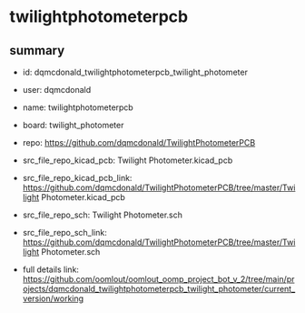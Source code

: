 # twilightphotometerpcb
 
## summary 
* id: dqmcdonald_twilightphotometerpcb_twilight_photometer
* user: dqmcdonald
* name: twilightphotometerpcb
* board: twilight_photometer
* repo: https://github.com/dqmcdonald/TwilightPhotometerPCB
* src_file_repo_kicad_pcb: Twilight Photometer.kicad_pcb
* src_file_repo_kicad_pcb_link: https://github.com/dqmcdonald/TwilightPhotometerPCB/tree/master/Twilight Photometer.kicad_pcb


* src_file_repo_sch: Twilight Photometer.sch
* src_file_repo_sch_link: https://github.com/dqmcdonald/TwilightPhotometerPCB/tree/master/Twilight Photometer.sch
* full details link: https://github.com/oomlout/oomlout_oomp_project_bot_v_2/tree/main/projects/dqmcdonald_twilightphotometerpcb_twilight_photometer/current_version/working  







